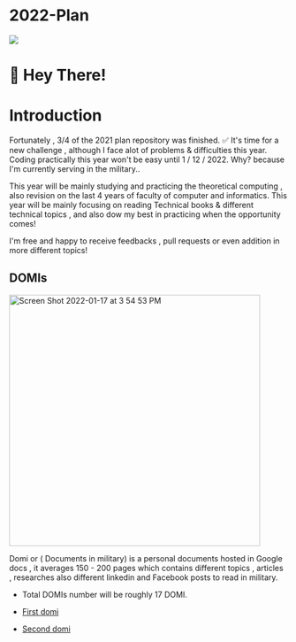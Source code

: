 # 2022-Plan
![](https://bawabatii.net/user_images/news/01-01-22-193923861.jpg)

# :wave: Hey There!


# Introduction

Fortunately , 3/4 of the 2021 plan repository was finished. ✅ 
It's time for a new challenge , although I face alot of problems & difficulties this year.
Coding practically this year won't be easy until 1 / 12 / 2022.
Why? because I'm currently serving in the military..

This year will be mainly studying and practicing the theoretical computing , also revision on the last 4 years of faculty of computer and informatics. 
This year will be mainly focusing on reading Technical books & different technical topics , and also dow my best in practicing when the opportunity comes!

I'm free and happy to receive feedbacks , pull requests or even addition in more different topics!

## DOMIs

<img width="454" alt="Screen Shot 2022-01-17 at 3 54 53 PM" src="https://user-images.githubusercontent.com/50237142/149781433-5d38ccca-b2b5-4df2-9133-335eb90c0855.png">


Domi or ( Documents in military) is a personal documents hosted in Google docs , it averages 150 - 200 pages which contains different topics , articles , researches
also different linkedin and Facebook posts to read in military.

- Total DOMIs number will be roughly 17 DOMI.

- [First domi](https://docs.google.com/document/d/1fJRm22yTQUKgwth0Zv7iqo-F9N_n6JrIdVhLz_2X_bQ/edit?usp=sharing)
- [Second domi](https://docs.google.com/document/d/1u9G0_Cwl4UGj6NySaVo1n2-P68OVLhGWYhXn1IoV4ks/edit?usp=sharing)


